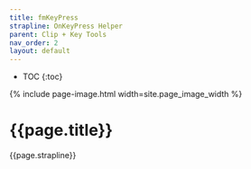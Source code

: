 ```yaml
---
title: fmKeyPress
strapline: OnKeyPress Helper
parent: Clip + Key Tools
nav_order: 2
layout: default
---
```

- TOC
{:toc}

{% include page-image.html width=site.page_image_width %}

# {{page.title}}

{{page.strapline}}



